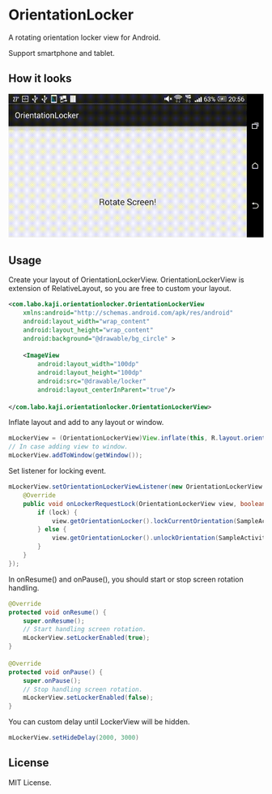 # OrientationLocker
A rotating orientation locker view for Android.

Support smartphone and tablet.

## How it looks

![gif](./image/orientation_locking.gif "orientation_locking")

## Usage

Create your layout of OrientationLockerView.
OrientationLockerView is extension of RelativeLayout, so you are free to custom your layout.

```xml
<com.labo.kaji.orientationlocker.OrientationLockerView
    xmlns:android="http://schemas.android.com/apk/res/android"
    android:layout_width="wrap_content"
    android:layout_height="wrap_content"
    android:background="@drawable/bg_circle" >

    <ImageView
        android:layout_width="100dp"
        android:layout_height="100dp"
        android:src="@drawable/locker"
        android:layout_centerInParent="true"/>

</com.labo.kaji.orientationlocker.OrientationLockerView>
```

Inflate layout and add to any layout or window.

```java
mLockerView = (OrientationLockerView)View.inflate(this, R.layout.orientation_locker, null);
// In case adding view to window.
mLockerView.addToWindow(getWindow());
```

Set listener for locking event.

```java
mLockerView.setOrientationLockerViewListener(new OrientationLockerView.OrientationLockerViewListener() {
    @Override
    public void onLockerRequestLock(OrientationLockerView view, boolean lock) {
        if (lock) {
            view.getOrientationLocker().lockCurrentOrientation(SampleActivity.this);
        } else {
            view.getOrientationLocker().unlockOrientation(SampleActivity.this);
        }
    }
});
```

In onResume() and onPause(), you should start or stop screen rotation handling.

```java
@Override
protected void onResume() {
    super.onResume();
    // Start handling screen rotation.
    mLockerView.setLockerEnabled(true);
}

@Override
protected void onPause() {
    super.onPause();
    // Stop handling screen rotation.
    mLockerView.setLockerEnabled(false);
}
```

You can custom delay until LockerView will be hidden.

```java
mLockerView.setHideDelay(2000, 3000)
```

## License

MIT License.